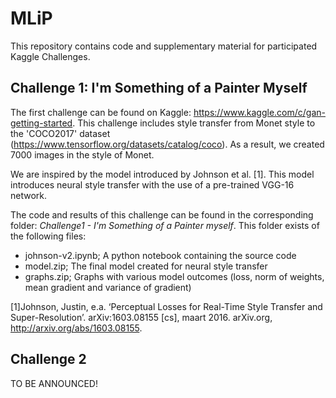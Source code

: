 # MLiP
This repository contains code and supplementary material for participated Kaggle Challenges.

## Challenge 1: I'm Something of a Painter Myself 
The first challenge can be found on Kaggle: https://www.kaggle.com/c/gan-getting-started.
This challenge includes style transfer from Monet style to the 'COCO2017' dataset (https://www.tensorflow.org/datasets/catalog/coco).
As a result, we created 7000 images in the style of Monet.

We are inspired by the model introduced by Johnson et al. [1]. This model introduces neural style transfer with the use of a pre-trained VGG-16 network. 

The code and results of this challenge can be found in the corresponding folder: _Challenge1 - I'm Something of a Painter myself_.
This folder exists of the following files:
- johnson-v2.ipynb; A python notebook containing the source code
- model.zip; The final model created for neural style transfer
- graphs.zip; Graphs with various model outcomes (loss, norm of weights, mean gradient and variance of gradient)





[1]Johnson, Justin, e.a. ‘Perceptual Losses for Real-Time Style Transfer and Super-Resolution’. arXiv:1603.08155 [cs], maart 2016. arXiv.org, http://arxiv.org/abs/1603.08155.


## Challenge 2
TO BE ANNOUNCED!
